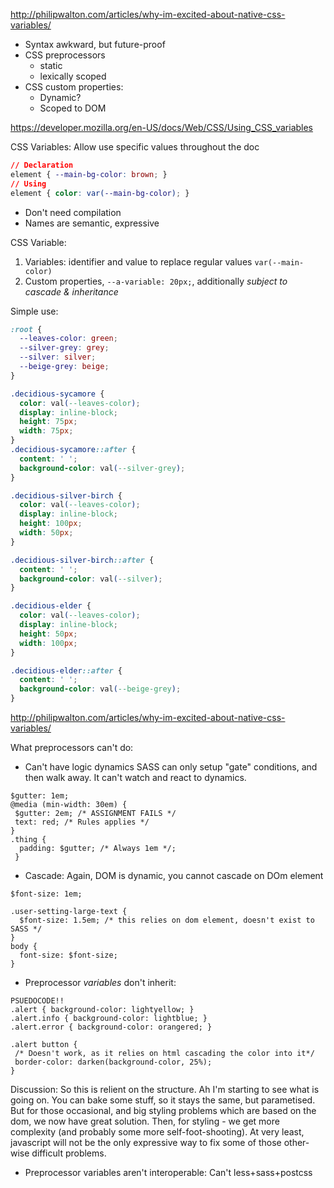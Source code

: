 http://philipwalton.com/articles/why-im-excited-about-native-css-variables/

* Syntax awkward, but future-proof
* CSS preprocessors
  * static
  * lexically scoped
* CSS custom properties:
  * Dynamic?
  * Scoped to DOM
  
https://developer.mozilla.org/en-US/docs/Web/CSS/Using_CSS_variables

CSS Variables: Allow use specific values throughout the doc
  
  ```css
  // Declaration
  element { --main-bg-color: brown; }
  // Using
  element { color: var(--main-bg-color); }
  ```
  * Don't need compilation
  * Names are semantic, expressive
  
  
CSS Variable:

1. Variables: identifier and value to replace regular values `var(--main-color)`
1. Custom properties, `--a-variable: 20px;`, additionally *subject to cascade & inheritance*

Simple use:

```css
:root {
  --leaves-color: green;
  --silver-grey: grey;
  --silver: silver;
  --beige-grey: beige;
}

.decidious-sycamore {
  color: val(--leaves-color);
  display: inline-block;
  height: 75px;
  width: 75px;
}
.decidious-sycamore::after {
  content: ' ';
  background-color: val(--silver-grey);
}

.decidious-silver-birch {
  color: val(--leaves-color);
  display: inline-block;
  height: 100px;
  width: 50px;
}

.decidious-silver-birch::after {
  content: ' ';
  background-color: val(--silver);
}

.decidious-elder {
  color: val(--leaves-color);
  display: inline-block;
  height: 50px;
  width: 100px;
}

.decidious-elder::after {
  content: ' ';
  background-color: val(--beige-grey);
}
```

http://philipwalton.com/articles/why-im-excited-about-native-css-variables/

What preprocessors can't do:

* Can't have logic dynamics
SASS can only setup "gate" conditions, and then walk away. It can't watch and react to dynamics.
```
$gutter: 1em; 
@media (min-width: 30em) {
 $gutter: 2em; /* ASSIGNMENT FAILS */
 text: red; /* Rules applies */
}
.thing {
  padding: $gutter; /* Always 1em */;
 }
```

* Cascade: Again, DOM is dynamic, you cannot cascade on DOm element
```
$font-size: 1em;

.user-setting-large-text {
  $font-size: 1.5em; /* this relies on dom element, doesn't exist to SASS */
}
body {
  font-size: $font-size;
}
```

* Preprocessor _variables_ don't inherit:
```
PSUEDOCODE!!
.alert { background-color: lightyellow; }
.alert.info { background-color: lightblue; }
.alert.error { background-color: orangered; }

.alert button {
 /* Doesn't work, as it relies on html cascading the color into it*/
 border-color: darken(background-color, 25%);
}
```

Discussion: So this is relient on the structure. Ah I'm starting to see what is going on. You can bake some stuff, so it stays the same, but parametised. But for those occasional, and big styling problems which are based on the dom, we now have great solution. Then, for styling - we get more complexity (and probably some more self-foot-shooting). At very least, javascript will not be the only expressive way to fix some of those other-wise difficult problems.

* Preprocessor variables aren't interoperable: Can't less+sass+postcss




